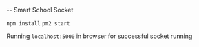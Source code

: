 -- Smart School Socket

`npm install`
`pm2 start`

Running `localhost:5000` in browser for successful socket running 